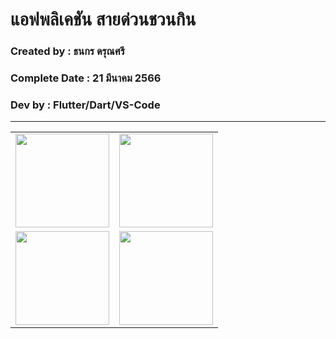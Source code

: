 # แอฟพลิเคชัน สายด่วนชวนกิน

### Created by : ธนกร ดรุณศรี

### Complete Date : 21 มีนาคม 2566

### Dev by : Flutter/Dart/VS-Code

***

<table>
    <tr>
        <td>
            <img src="![MicrosoftTeams-image](https://user-images.githubusercontent.com/128384533/226537290-72fbc034-ef1c-4b31-9f07-19449fdf3e33.png)" width="150">
        </td>
        <td>
            <img src="![MicrosoftTeams-image (1)](https://user-images.githubusercontent.com/128384533/226537341-17f5ff3b-e6f1-4c18-8f58-9409834c307d.png)" width="150">
        </td>
    <tr>
        <td>
                <img src="![MicrosoftTeams-image](https://user-images.githubusercontent.com/128384533/226537290-72fbc034-ef1c-4b31-9f07-19449fdf3e33.png)" width="150">
        </td>
        <td>
            <img src="![MicrosoftTeams-image (1)](https://user-images.githubusercontent.com/128384533/226537341-17f5ff3b-e6f1-4c18-8f58-9409834c307d.png)" width="150">
        </td>
    </tr>
</table>
